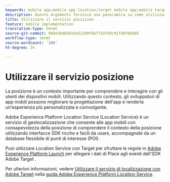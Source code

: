 ```yaml
---
keywords: mobile app;mobile app location;target mobile app;mobile target locations;location service;adobe experience cloud location service;pois;points of interest;sdk;location
description: Questo argomento fornisce una panoramica su come utilizzare Adobe Experience Platform Location Service in  Adobe Target.
title: Utilizzare il servizio posizione
feature: mobile implementation
translation-type: tm+mt
source-git-commit: 968d36d65016e51290f6bf754f69c91fd8f68405
workflow-type: tm+mt
source-wordcount: '160'
ht-degree: 3%

---
```



# Utilizzare il servizio posizione

La posizione è un contesto importante per comprendere e interagire con gli utenti dei dispositivi mobili. Utilizzando questo contesto, gli sviluppatori di app mobili possono migliorare la progettazione dell&#39;app e renderla un&#39;esperienza più personalizzata e coinvolgente.

Adobe Experience Platform Location Service (Location Service) è un servizio di geolocalizzazione che consente alle app mobili con consapevolezza della posizione di comprendere il contesto della posizione utilizzando interfacce SDK ricche e facili da usare, accompagnate da un database flessibile di punti di interesse (POI).

Puoi utilizzare Location Service con Target per sfruttare le regole in [ Adobe Experience Platform Launch](https://experienceleague.adobe.com/docs/launch/using/overview.html) per allegare i dati di Place agli eventi dell&#39;SDK Adobe Target .

Per ulteriori informazioni, vedere [Utilizzare il servizio di localizzazione con  Adobe Target](https://experienceleague.adobe.com/docs/places/using/use-places-with-other-solutions/places-target/places-target.html) nella [guida Adobe Experience Platform Location Service](https://experienceleague.adobe.com/docs/places/using/home.html).
